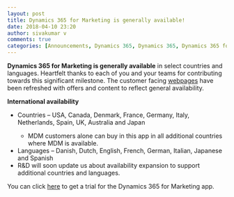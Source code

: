 ```yaml
---
layout: post
title: Dynamics 365 for Marketing is generally available!
date: 2018-04-10 23:20
author: sivakumar v
comments: true
categories: [Announcements, Dynamics 365, Dynamics 365, Dynamics 365 for Marketing, Sivakumar Venkataraman]
---
```

<p><strong>Dynamics 365 for Marketing is generally available</strong>  in select countries and languages. Heartfelt thanks to each of you and your teams for contributing towards this significant milestone. The customer facing <a href="https://dynamics.microsoft.com/en-us/marketing/overview/" target="_blank">webpages</a> have been refreshed with offers and content to reflect general availability.</p><p><strong>International availability</strong><ul><li>Countries – USA, Canada, Denmark, France, Germany, Italy, Netherlands, Spain, UK, Australia and Japan
</li><ul><li>MDM customers alone can buy in this app in all additional countries where MDM is available.</li></ul><li>Languages – Danish, Dutch, English, French, German, Italian, Japanese and Spanish
<li>R&amp;D will soon update us about availability expansion to support additional countries and languages.</li></ul><p>You can click <a href="https://www.microsoft.com/en-us/dynamics365/marketing-preview" target="_blank">here</a> to get a trial for the Dynamics 365 for Marketing app.</p>
